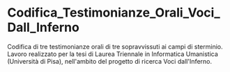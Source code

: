 # Codifica_Testimonianze_Orali_Voci_Dall_Inferno
Codifica di tre testimonianze orali di tre sopravvissuti ai campi di sterminio.
Lavoro realizzato per la tesi di Laurea Triennale in Informatica Umanistica (Università di Pisa), nell'ambito del progetto di ricerca Voci dall'Inferno.
